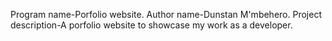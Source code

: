 Program name-Porfolio website.
Author name-Dunstan M'mbehero.
Project description-A porfolio website to showcase my work as a developer.

